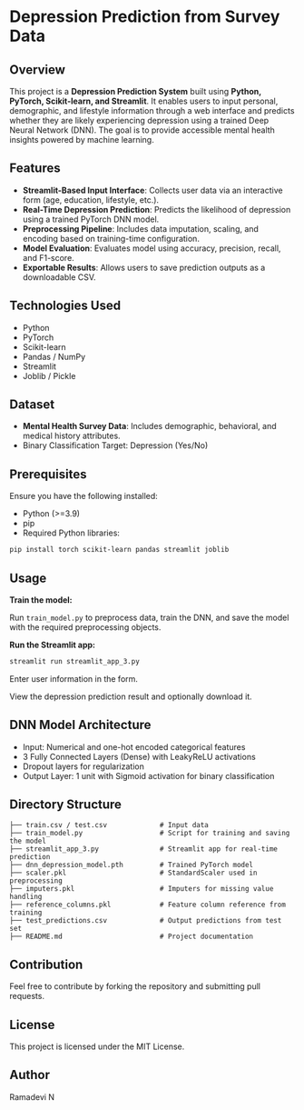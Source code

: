 # Depression Prediction from Survey Data

## Overview

This project is a **Depression Prediction System** built using **Python, PyTorch, Scikit-learn, and Streamlit**. It enables users to input personal, demographic, and lifestyle information through a web interface and predicts whether they are likely experiencing depression using a trained Deep Neural Network (DNN). The goal is to provide accessible mental health insights powered by machine learning.

## Features

* **Streamlit-Based Input Interface**: Collects user data via an interactive form (age, education, lifestyle, etc.).
* **Real-Time Depression Prediction**: Predicts the likelihood of depression using a trained PyTorch DNN model.
* **Preprocessing Pipeline**: Includes data imputation, scaling, and encoding based on training-time configuration.
* **Model Evaluation**: Evaluates model using accuracy, precision, recall, and F1-score.
* **Exportable Results**: Allows users to save prediction outputs as a downloadable CSV.

## Technologies Used

* Python
* PyTorch
* Scikit-learn
* Pandas / NumPy
* Streamlit
* Joblib / Pickle

## Dataset

* **Mental Health Survey Data**: Includes demographic, behavioral, and medical history attributes.
* Binary Classification Target: Depression (Yes/No)

## Prerequisites

Ensure you have the following installed:

* Python (>=3.9)
* pip
* Required Python libraries:

```bash
pip install torch scikit-learn pandas streamlit joblib
```

## Usage

**Train the model:**

Run `train_model.py` to preprocess data, train the DNN, and save the model with the required preprocessing objects.

**Run the Streamlit app:**

```bash
streamlit run streamlit_app_3.py
```

Enter user information in the form.

View the depression prediction result and optionally download it.

## DNN Model Architecture

* Input: Numerical and one-hot encoded categorical features
* 3 Fully Connected Layers (Dense) with LeakyReLU activations
* Dropout layers for regularization
* Output Layer: 1 unit with Sigmoid activation for binary classification

## Directory Structure

```
├── train.csv / test.csv             # Input data
├── train_model.py                   # Script for training and saving the model
├── streamlit_app_3.py               # Streamlit app for real-time prediction
├── dnn_depression_model.pth         # Trained PyTorch model
├── scaler.pkl                       # StandardScaler used in preprocessing
├── imputers.pkl                     # Imputers for missing value handling
├── reference_columns.pkl            # Feature column reference from training
├── test_predictions.csv             # Output predictions from test set
├── README.md                        # Project documentation
```

## Contribution

Feel free to contribute by forking the repository and submitting pull requests.

## License

This project is licensed under the MIT License.

## Author

Ramadevi N
